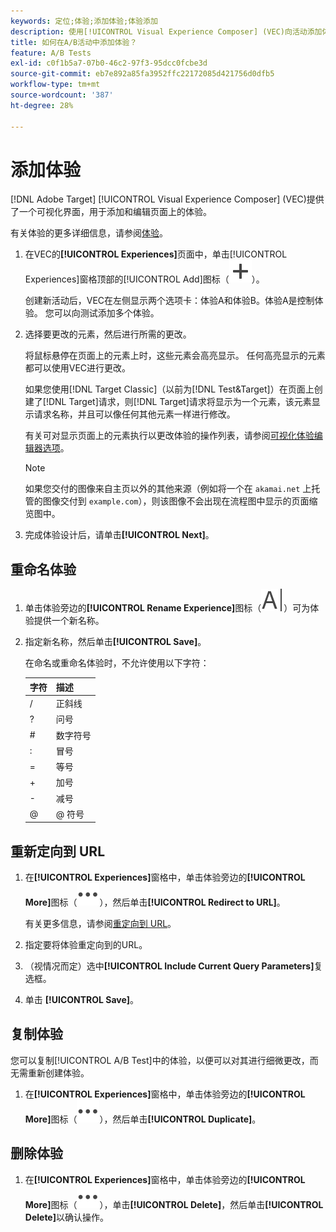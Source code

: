 ```yaml
---
keywords: 定位;体验;添加体验;体验添加
description: 使用[!UICONTROL Visual Experience Composer] (VEC)向活动添加体验。
title: 如何在A/B活动中添加体验？
feature: A/B Tests
exl-id: c0f1b5a7-07b0-46c2-97f3-95dcc0fcbe3d
source-git-commit: eb7e892a85fa3952ffc22172085d421756d0dfb5
workflow-type: tm+mt
source-wordcount: '387'
ht-degree: 28%

---
```


# 添加体验

[!DNL Adobe Target] [!UICONTROL Visual Experience Composer] (VEC)提供了一个可视化界面，用于添加和编辑页面上的体验。

有关体验的更多详细信息，请参阅[体验](/help/main/c-experiences/experiences.md#concept_A2E10F6AFB3D4AEAB6951EE14688848D)。

1. 在VEC的&#x200B;**[!UICONTROL Experiences]**&#x200B;页面中，单击[!UICONTROL Experiences]窗格顶部的[!UICONTROL Add]图标（![添加图标](/help/main/assets/icons/Add.svg)）。

   创建新活动后，VEC在左侧显示两个选项卡：体验A和体验B。体验A是控制体验。 您可以向测试添加多个体验。

1. 选择要更改的元素，然后进行所需的更改。

   将鼠标悬停在页面上的元素上时，这些元素会高亮显示。 任何高亮显示的元素都可以使用VEC进行更改。

   如果您使用[!DNL Target Classic]（以前为[!DNL Test&Target]）在页面上创建了[!DNL Target]请求，则[!DNL Target]请求将显示为一个元素，该元素显示请求名称，并且可以像任何其他元素一样进行修改。

   有关可对显示页面上的元素执行以更改体验的操作列表，请参阅[可视化体验编辑器选项](/help/main/c-experiences/c-visual-experience-composer/viztarget-options.md)。

   >[!NOTE]
   >
   >如果您交付的图像来自主页以外的其他来源（例如将一个在 `akamai.net` 上托管的图像交付到 `example.com`），则该图像不会出现在流程图中显示的页面缩览图中。

1. 完成体验设计后，请单击&#x200B;**[!UICONTROL Next]**。

## 重命名体验

1. 单击体验旁边的&#x200B;**[!UICONTROL Rename Experience]**&#x200B;图标（![重命名图标](/help/main/assets/icons/Rename.svg)）可为体验提供一个新名称。

2. 指定新名称，然后单击&#x200B;**[!UICONTROL Save]**。

   在命名或重命名体验时，不允许使用以下字符：

   | 字符 | 描述 |
   |--- |--- |
   | / | 正斜线 |
   | ? | 问号 |
   | # | 数字符号 |
   | : | 冒号 |
   | = | 等号 |
   | + | 加号 |
   | - | 减号 |
   | @ | @ 符号 |

## 重新定向到 URL

1. 在&#x200B;**[!UICONTROL Experiences]**&#x200B;窗格中，单击体验旁边的&#x200B;**[!UICONTROL More]**&#x200B;图标（![更多图标](/help/main/assets/icons/MoreSmall.svg)），然后单击&#x200B;**[!UICONTROL Redirect to URL]**。

   有关更多信息，请参阅[重定向到 URL](/help/main/c-experiences/c-visual-experience-composer/redirect-offer.md)。

1. 指定要将体验重定向到的URL。

1. （视情况而定）选中&#x200B;**[!UICONTROL Include Current Query Parameters]**&#x200B;复选框。

1. 单击 **[!UICONTROL Save]**。

## 复制体验

您可以复制[!UICONTROL A/B Test]中的体验，以便可以对其进行细微更改，而无需重新创建体验。

1. 在&#x200B;**[!UICONTROL Experiences]**&#x200B;窗格中，单击体验旁边的&#x200B;**[!UICONTROL More]**&#x200B;图标（![更多图标](/help/main/assets/icons/MoreSmall.svg)），然后单击&#x200B;**[!UICONTROL Duplicate]**。

## 删除体验

1. 在&#x200B;**[!UICONTROL Experiences]**&#x200B;窗格中，单击体验旁边的&#x200B;**[!UICONTROL More]**&#x200B;图标（![更多图标](/help/main/assets/icons/MoreSmall.svg)），单击&#x200B;**[!UICONTROL Delete]**，然后单击&#x200B;**[!UICONTROL Delete]**&#x200B;以确认操作。
